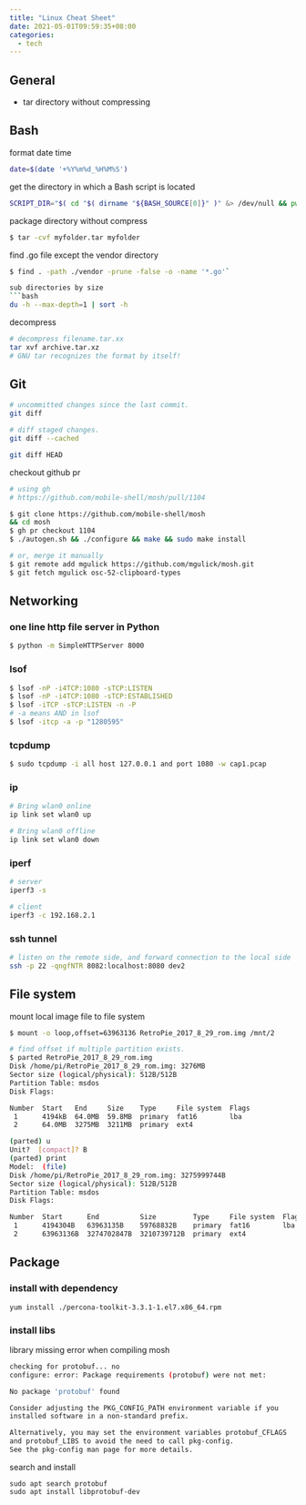 ```yaml
---
title: "Linux Cheat Sheet"
date: 2021-05-01T09:59:35+08:00
categories:
  - tech
---
```

## General
* tar directory without compressing

## Bash
format date time
```bash
date=$(date '+%Y%m%d_%H%M%S')
```

get the directory in which a Bash script is located
```bash
SCRIPT_DIR="$( cd "$( dirname "${BASH_SOURCE[0]}" )" &> /dev/null && pwd )"
```

package directory without compress
```bash
$ tar -cvf myfolder.tar myfolder
```

find .go file except the vendor directory
```bash
$ find . -path ./vendor -prune -false -o -name '*.go'`

sub directories by size
```bash
du -h --max-depth=1 | sort -h
```

decompress
```bash
# decompress filename.tar.xx
tar xvf archive.tar.xz
# GNU tar recognizes the format by itself!
```

## Git
```bash
# uncommitted changes since the last commit.
git diff

# diff staged changes.
git diff --cached

git diff HEAD
```

checkout github pr
```bash
# using gh
# https://github.com/mobile-shell/mosh/pull/1104

$ git clone https://github.com/mobile-shell/mosh
&& cd mosh
$ gh pr checkout 1104
$ ./autogen.sh && ./configure && make && sudo make install

# or, merge it manually
$ git remote add mgulick https://github.com/mgulick/mosh.git
$ git fetch mgulick osc-52-clipboard-types
```
## Networking
### one line http file server in Python
```bash
$ python -m SimpleHTTPServer 8000
```

### lsof
```bash
$ lsof -nP -i4TCP:1080 -sTCP:LISTEN
$ lsof -nP -i4TCP:1080 -sTCP:ESTABLISHED
$ lsof -iTCP -sTCP:LISTEN -n -P
# -a means AND in lsof
$ lsof -itcp -a -p "1280595"
```

### tcpdump
```bash
$ sudo tcpdump -i all host 127.0.0.1 and port 1080 -w cap1.pcap
```

### ip
```bash
# Bring wlan0 online
ip link set wlan0 up

# Bring wlan0 offline
ip link set wlan0 down
```

### iperf
```bash
# server
iperf3 -s

# client
iperf3 -c 192.168.2.1
```
### ssh tunnel
```bash
# listen on the remote side, and forward connection to the local side
ssh -p 22 -qngfNTR 8082:localhost:8080 dev2
```

## File system

mount local image file to file system

```bash
$ mount -o loop,offset=63963136 RetroPie_2017_8_29_rom.img /mnt/2

# find offset if multiple partition exists.
$ parted RetroPie_2017_8_29_rom.img
Disk /home/pi/RetroPie_2017_8_29_rom.img: 3276MB
Sector size (logical/physical): 512B/512B
Partition Table: msdos
Disk Flags:

Number  Start   End     Size    Type     File system  Flags
 1      4194kB  64.0MB  59.8MB  primary  fat16        lba
 2      64.0MB  3275MB  3211MB  primary  ext4

(parted) u
Unit?  [compact]? B
(parted) print
Model:  (file)
Disk /home/pi/RetroPie_2017_8_29_rom.img: 3275999744B
Sector size (logical/physical): 512B/512B
Partition Table: msdos
Disk Flags:

Number  Start      End          Size         Type     File system  Flags
 1      4194304B   63963135B    59768832B    primary  fat16        lba
 2      63963136B  3274702847B  3210739712B  primary  ext4
```

## Package
### install with dependency
```
yum install ./percona-toolkit-3.3.1-1.el7.x86_64.rpm
```
### install libs

library missing error when compiling mosh

```bash
checking for protobuf... no
configure: error: Package requirements (protobuf) were not met:

No package 'protobuf' found

Consider adjusting the PKG_CONFIG_PATH environment variable if you
installed software in a non-standard prefix.

Alternatively, you may set the environment variables protobuf_CFLAGS
and protobuf_LIBS to avoid the need to call pkg-config.
See the pkg-config man page for more details.
```

search and install

```
sudo apt search protobuf
sudo apt install libprotobuf-dev
```

